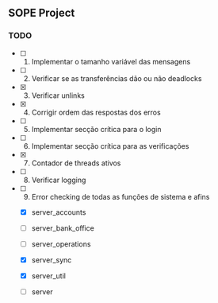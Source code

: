 ## SOPE Project

### TODO

- [ ] 1. Implementar o tamanho variável das mensagens
- [ ] 2. Verificar se as transferências dão ou não deadlocks
- [x] 3. Verificar unlinks
- [x] 4. Corrigir ordem das respostas dos erros
- [ ] 5. Implementar secção crítica para o login
- [ ] 6. Implementar secção crítica para as verificações
- [x] 7. Contador de threads ativos
- [ ] 8. Verificar logging 
- [ ] 9. Error checking de todas as funções de sistema e afins
    - [x] server_accounts
    - [ ] server_bank_office
    - [ ] server_operations
    - [x] server_sync
    - [x] server_util
    - [ ] server
     
